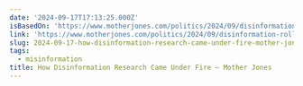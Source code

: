 ```yaml
---
date: '2024-09-17T17:13:25.000Z'
isBasedOn: 'https://www.motherjones.com/politics/2024/09/disinformation-rollback/'
link: 'https://www.motherjones.com/politics/2024/09/disinformation-rollback/'
slug: 2024-09-17-how-disinformation-research-came-under-fire-mother-jones
tags:
  - misinformation
title: How Disinformation Research Came Under Fire – Mother Jones
---
```

 
